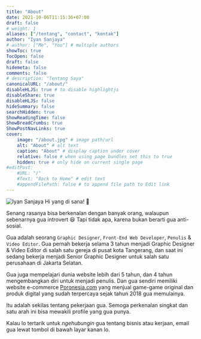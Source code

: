 ```yaml
---
title: "About"
date: 2021-10-06T11:15:36+07:00
draft: false
# weight: 1
aliases: ["/tentang", "contact", "kontak"]
author: "Iyan Sanjaya"
# author: ["Me", "You"] # multiple authors
showToc: true
TocOpen: false
draft: false
hidemeta: false
comments: false
# description: "Tentang Saya"
canonicalURL: "/about/"
disableHLJS: true # to disable highlightjs
disableShare: true
disableHLJS: false
hideSummary: false
searchHidden: true
ShowReadingTime: false
ShowBreadCrumbs: true
ShowPostNavLinks: true
cover:
    image: "/about.jpg" # image path/url
    alt: "About" # alt text
    caption: "About" # display caption under cover
    relative: false # when using page bundles set this to true
    hidden: true # only hide on current single page
#editPost:
    #URL: "/"
    #Text: "Back to Home" # edit text
    #appendFilePath: false # to append file path to Edit link
---
```

![Iyan Sanjaya](/iyan.png)
Hi yang di sana! 👋

Senang rasanya bisa berkenalan dengan banyak orang, walaupun sebenarnya gua introvert 😆 Tapi tidak apa, karena bukan berarti gua anti-sosial.

Gua adalah seorang `Graphic Designer`, `Front-End Web Developer`, `Penulis` & `Video Editor`. Gua pernah bekerja selama 3 tahun menjadi Graphic Designer & Video Editor di salah satu gereja di pusat kota Tangerang, dan saat ini sedang bekerja menjadi Senior Graphic Designer untuk salah satu perusahaan di Jakarta Selatan.

Gua juga mempelajari dunia website lebih dari 5 tahun, dan 4 tahun mengembangkan diri untuk menjadi penulis. Dan gua sendiri memiliki website e-commerce [Poronesia.com](https://poronesia.com) yang menjual game-game original dan produk digital yang sudah terpercaya sejak tahun 2018 gua memulainya.

Itu adalah sekilas tentang pekerjaan gua. Semoga perkenalan singkat dan satu arah ini bisa mewakili profile yang gua punya.

Kalau lo tertarik untuk *ngehubungin* gua tentang bisnis atau kerjaan, email gua lewat tombol di bawah layar kanan lo.